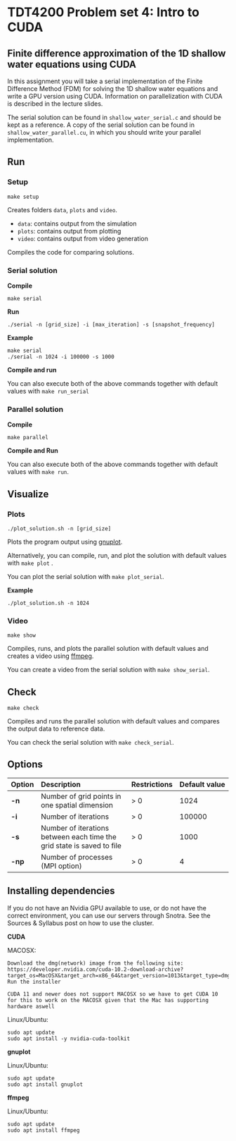 # TDT4200 Problem set 4: Intro to CUDA 

## Finite difference approximation of the 1D shallow water equations using CUDA 
In this assignment you will take a serial implementation of the Finite Difference Method (FDM) for solving the 1D shallow water equations and write a GPU version using CUDA. Information on parallelization with CUDA is described in the lecture slides.

The serial solution can be found in `shallow_water_serial.c` and should be kept as a reference. A copy of the serial solution can be found in `shallow_water_parallel.cu`, in which you should write your parallel implementation.

## Run
### Setup
`make setup`

Creates folders `data`, `plots` and `video`.
- `data`: contains output from the simulation
- `plots`: contains output from plotting
- `video`: contains output from video generation

Compiles the code for comparing solutions.

### Serial solution
**Compile**

`make serial`

**Run**

`./serial -n [grid_size] -i [max_iteration] -s [snapshot_frequency]`

**Example**  

```
make serial
./serial -n 1024 -i 100000 -s 1000
```

**Compile and run**

You can also execute both of the above commands together with default values with `make run_serial`

### Parallel solution
**Compile**

`make parallel`

**Compile and Run**

You can also execute both of the above commands together with default values with `make run`.

## Visualize
### Plots
`./plot_solution.sh -n [grid_size]`

Plots the program output using [gnuplot](http://gnuplot.sourceforge.net).

Alternatively, you can compile, run, and plot the solution with default values with `make plot` .

You can plot the serial solution with `make plot_serial`.

**Example**

`./plot_solution.sh -n 1024`

### Video
`make show`

Compiles, runs, and plots the parallel solution with default values and creates a video using [ffmpeg](https://ffmpeg.org).

You can create a video from the serial solution with `make show_serial`.

## Check
`make check`

Compiles and runs the parallel solution with default values and compares the output data to reference data.

You can check the serial solution with `make check_serial`.

## Options
Option | Description | Restrictions | Default value
:------------ | :------------ | :------------ | :------------ 
**-n** | Number of grid points in one spatial dimension | > 0 | 1024
**-i** | Number of iterations | > 0 | 100000
**-s** | Number of iterations between each time the grid state is saved to file | > 0 | 1000
**-np**| Number of processes (MPI option) | > 0 | 4

## Installing dependencies
If you do not have an Nvidia GPU available to use, or do not have the correct environment, you can use our servers through Snotra. See the Sources & Syllabus post on how to use the cluster.


**CUDA**

MACOSX:
```
Download the dmg(network) image from the following site:
https://developer.nvidia.com/cuda-10.2-download-archive?target_os=MacOSX&target_arch=x86_64&target_version=1013&target_type=dmgnetwork
Run the installer

CUDA 11 and newer does not support MACOSX so we have to get CUDA 10 for this to work on the MACOSX given that the Mac has supporting hardware aswell
```

Linux/Ubuntu:

```
sudo apt update
sudo apt install -y nvidia-cuda-toolkit
```

**gnuplot**

Linux/Ubuntu:

```
sudo apt update
sudo apt install gnuplot
```

**ffmpeg**

Linux/Ubuntu:

```
sudo apt update
sudo apt install ffmpeg
```
